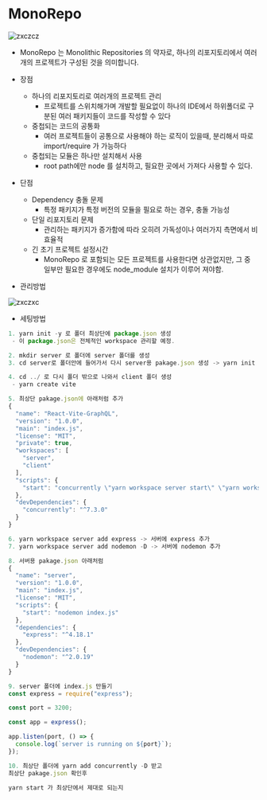 # MonoRepo

![zxczcz](https://user-images.githubusercontent.com/59503331/187052868-486932b2-c6af-44fa-bb38-02f12c6253bc.png)

- MonoRepo 는 Monolithic Repositories 의 약자로, 하나의 리포지토리에서 여러개의 프로젝트가 구성된 것을 의미합니다.

- 장점
  - 하나의 리포지토리로 여러개의 프로젝트 관리
    - 프로젝트를 스위치해가며 개발할 필요없이 하나의 IDE에서 하위폴더로 구분된 여러 패키지들이 코드를 작성할 수 있다
  - 중첩되는 코드의 공통화
    - 여러 프로젝트들이 공통으로 사용해야 하는 로직이 있을때, 분리해서 따로 import/require 가 가능하다 
  - 중첩되는 모듈은 하나만 설치해서 사용
    - root path에만 node 를 설치하고, 필요한 곳에서 가져다 사용할 수 있다.
- 단점
  - Dependency 충돌 문제
    - 특정 패키지가 특정 버전의 모듈을 필요로 하는 경우, 충돌 가능성
  - 단일 리포지토리 문제
    - 관리하는 패키지가 증가함에 따라 오히려 가독성이나 여러가지 측면에서 비효율적
  - 긴 초기 프로젝트 설정시간
    - MonoRepo 로 포함되는 모든 프로젝트를 사용한다면 상관없지만, 그 중 일부만 필요한 경우에도 node_module 설치가 이루어 져야함.


- 관리방법

![zxczxc](https://user-images.githubusercontent.com/59503331/187306325-44ceab8d-41c4-431c-ae07-75a4140f2ac6.PNG)



- 세팅방법
```js
1. yarn init -y 로 폴더 최상단에 package.json 생성
 - 이 package.json은 전체적인 workspace 관리할 예정.

2. mkdir server 로 폴더에 server 폴더를 생성
3. cd server로 폴더안에 들어가서 다시 server용 pakage.json 생성 -> yarn init -y

4. cd ../ 로 다시 폴더 밖으로 나와서 client 폴더 생성
 - yarn create vite

5. 최상단 pakage.json에 아래처럼 추가
{
  "name": "React-Vite-GraphQL",
  "version": "1.0.0",
  "main": "index.js",
  "license": "MIT",
  "private": true,
  "workspaces": [
    "server",
    "client"
  ],
  "scripts": {
    "start": "concurrently \"yarn workspace server start\" \"yarn workspace client run dev"
  },
  "devDependencies": {
    "concurrently": "^7.3.0"
  }
}

6. yarn workspace server add express -> 서버에 express 추가
7. yarn workspace server add nodemon -D -> 서버에 nodemon 추가

8. 서버용 pakage.json 아래처럼
{
  "name": "server",
  "version": "1.0.0",
  "main": "index.js",
  "license": "MIT",
  "scripts": {
    "start": "nodemon index.js"
  },
  "dependencies": {
    "express": "^4.18.1"
  },
  "devDependencies": {
    "nodemon": "^2.0.19"
  }
}

9. server 폴더에 index.js 만들기
const express = require("express");

const port = 3200;

const app = express();

app.listen(port, () => {
  console.log(`server is running on ${port}`);
});

10. 최상단 폴더에 yarn add concurrently -D 받고
최상단 pakage.json 확인후

yarn start 가 최상단에서 제대로 되는지 


```
